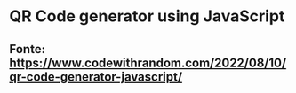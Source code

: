 # QR Code generator using JavaScript
 
## Fonte: https://www.codewithrandom.com/2022/08/10/qr-code-generator-javascript/